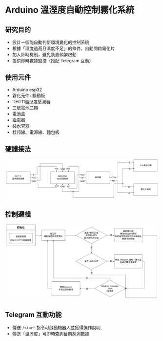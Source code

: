 # Arduino 溫溼度自動控制霧化系統

## 研究目的

- 設計一個能自動判斷環境變化的控制系統
- 根據「溫度過高且濕度不足」的條件，自動開啟霧化片
- 加入計時機制，避免裝置頻繁啟動
- 提供即時數據監控（搭配 Telegram 互動）

## 使用元件

- Arduino esp32
- 霧化元件+驅動板
- DHT11溫溼度感測器
- 三號電池三顆
- 電池盒
- 繼電器
- 裝水容器
- 杜邦線、電源線、麵包板

## 硬體接法
![接線圖](pics/circuit.png)

## 控制邏輯
![控制邏輯](pics/program.png)


## Telegram 互動功能

- 傳送 `/start` 指令可啟動機器人並獲得操作說明
- 傳送「溫溼度」可即時查詢目前感測數據
